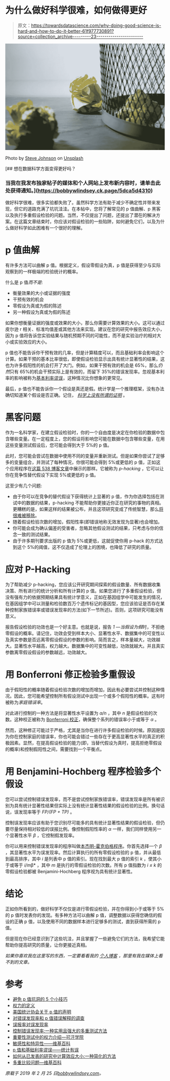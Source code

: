 # 为什么做好科学很难，如何做得更好

> 原文：<https://towardsdatascience.com/why-doing-good-science-is-hard-and-how-to-do-it-better-61f977730891?source=collection_archive---------23----------------------->

![](img/05d83a47e5d77774b583d8e0ff0048b9.png)

Photo by [Steve Johnson](https://unsplash.com/photos/Kr8Tc8Rugdk?utm_source=unsplash&utm_medium=referral&utm_content=creditCopyText) on [Unsplash](https://unsplash.com/search/photos/difficult?utm_source=unsplash&utm_medium=referral&utm_content=creditCopyText)

 [## 想在数据科学方面变得更好吗？

### 当我在我发布独家帖子的媒体和个人网站上发布新内容时，请单击此处获得通知。](https://bobbywlindsey.ck.page/5dca5d4310) 

做好科学很难，很多实验都失败了。虽然科学方法有助于减少不确定性并带来发现，但它的道路充满了坑坑洼洼。在本帖中，您将了解常见的 p 值曲解、p 黑客以及执行多重假设检验的问题。当然，不仅提出了问题，还提出了潜在的解决方案。在这篇文章结束时，你应该对假设检验的一些陷阱，如何避免它们，以及为什么做好科学如此困难有一个很好的理解。

# p 值曲解

有许多方法可以曲解 p 值。根据定义，假设零假设为真，p 值是获得至少与实际观察到的一样极端的检验统计的概率。

什么是 p 值*而不是*:

*   衡量效果的大小或证据的强度
*   干预有效的机会
*   零假设为真或为假的陈述
*   另一种假设为真或为假的陈述

如果你想衡量证据的强度或效果的大小，那么你需要计算效果的大小。这可以通过皮尔逊 r 相关、标准均值差或其他方法来实现。建议在您的研究中报告效应大小，因为 p 值将告诉您实验结果与随机预期不同的可能性，而不是实验治疗的相对大小或实验效应的大小。

p 值也不能告诉你干预有效的几率，但是计算精度可以，而且基础利率会影响这个计算。如果干预的基本比率很低，即使假设检验显示出具有统计显著性的结果，这也为许多假阳性的机会打开了大门。例如，如果干预有效的机会是 65%，那么*仍然*只有 65%的机会干预实际上是有效的，而留下 35%的错误发现率。忽视基本利率的影响被称为[基本利率谬误](http://neglecting/%20the%20impact%20of%20base%20rates%20on%20hypothesis%20tests%20is%20known%20as%20the%20base%20rate%20fallacy)，这种情况比你想象的更常见。

最后，p 值也不能告诉你一个假设是真还是假。统计学是一个推理框架，没有办法确切知道某个假设是否正确。记住， [*科学上没有所谓的证明*](https://bobbywlindsey.com/math/2019/02/13/how-to-really-prove-something/) 。

# 黑客问题

作为一名科学家，在建立假设检验时，你的一个自由度是决定在你检验的数据中包含哪些变量。在一定程度上，您的假设将影响您可能在数据中包含哪些变量，在用这些变量测试假设后，您可能会得到大于 5%的 p 值。

此时，您可能会尝试在数据中使用不同的变量并重新测试。但是如果你尝试了足够多的变量组合，并测试了每种情况，你很可能会得到 5%或更低的 p 值，正如这个应用程序在[这篇 538 博客文章](https://fivethirtyeight.com/features/science-isnt-broken/#part1)中展示的那样。它被称为 *p-hacking* ，它可以让你在竞争性替代假设下实现 5%或更低的 p 值。

这至少有几个问题:

*   由于你可以在竞争的替代假设下获得统计上显著的 p 值，作为你选择包括在测试中的数据的结果，p-hacking 不能帮助你更接近你正在研究的事物的真相。更糟糕的是，如果这样的结果被公布，并且这项研究变成了传统智慧，那么[将很难被移除](https://xkcd.com/386/)。
*   随着假设检验次数的增加，假阳性率(即错误地称无效发现为显著)也会增加。
*   你可能会成为确认偏差的受害者，忽略其他假设测试的结果，只考虑与你的信念一致的测试结果。
*   由于许多期刊要求出版的 p 值为 5%或更低，这就促使你用 p-hack 的方式达到这个 5%的阈值，这不仅造成了伦理上的困境，也降低了研究的质量。

# 应对 P-Hacking

为了帮助减少 p-hacking，您应该公开研究期间探索的假设数量、所有数据收集决策、所有进行的统计分析和所有计算的 p 值。如果您进行了多重假设检验，但没有强有力的依据预期结果具有统计学意义，正如在基因组学中可能发生的情况，在基因组学中可以测量和检验数百万个遗传标记的基因型，您应该验证是否存在某种控制家族错误率或错误发现率的方法(如下一节所述)。否则，这项研究可能没有意义。

报告假设检验的功效也是一个好主意。也就是说，报告 *1 —当假设为假*时，不拒绝零假设的概率。请记住，功效会受到样本大小、显著性水平、数据集中的可变性以及真实参数是否远离零假设假设的参数的影响。简而言之，样本量越大，功效越大。显著性水平越高，权力越大。数据集中的可变性越低，功效就越大。并且真实参数离零假设假设的参数越远，功效越大。

# 用 Bonferroni 修正检验多重假设

由于假阳性的概率随着假设检验次数的增加而增加，因此有必要尝试并控制这种情况。因此，您可能希望控制所有假设测试中出现一个或多个假阳性的概率。这有时被称为*家庭错误率*。

对此进行控制的一种方法是将显著性水平设置为 *α/n* ，其中 *n* 是假设检验的次数。这种校正被称为 [Bonferroni 校正](https://en.wikipedia.org/wiki/Bonferroni_correction)，确保整个系列的错误率小于或等于 *α* 。

然而，这种修正可能过于严格，尤其是当你在进行许多假设检验的时候。原因是因为你在控制家庭的错误率，你也可能会错过一些存在于更高显著性水平的真正的积极因素。显然，在提高假设检验的能力(即，当替代假设为真时，提高拒绝零假设的概率)和控制假阳性之间，需要找到一个平衡点。

# 用 Benjamini-Hochberg 程序检验多个假设

您可以尝试控制错误发现率，而不是尝试控制家族错误率，错误发现率是所有被识别为具有统计显著性结果但实际上没有统计显著性结果的假设检验的比例。换句话说，误发现率等于 *FP/(FP + TP)* 。

控制误发现率应该有助于您识别尽可能多的具有统计显著性结果的假设检验，但仍要尽量保持相对较低的误报比例。像控制假阳性率的 *α* 一样，我们同样使用另一个显著性水平 *β* ，它控制假发现率。

你可以用来控制错误发现率的程序叫做[本杰明-霍克伯格程序](https://en.wikipedia.org/wiki/False_discovery_rate)。你首先选择一个 *β* ，其显著性水平为误发现率。然后计算执行的所有零假设检验的 p 值，并从最低到最高排序，其中 *i* 是列表中 p 值的索引。现在找到最大 p 值的索引 *k* ，使其小于或等于 *i/m*β* ，其中 *m* 是执行的零假设检验的次数。所有 p 值指数为 *i ≤ k* 的零假设检验都被 Benjamini-Hochberg 程序视为具有统计显著性。

# 结论

正如你所看到的，做好科学不仅仅是进行零假设检验，并在你得到小于或等于 5%的 p 值时发表你的发现。有多种方法可以曲解 p 值，调整数据以获得您确信的假设的正确 p 值，以及使用不同的数据样本进行足够多的测试，直到获得所需的 p 值。

但是现在你已经意识到了这些坑洼，并且掌握了一些避免它们的方法，我希望它能帮助你提高研究的质量，让你更接近真相。

*如果你喜欢我在这里写的东西，一定要看看我的* [*个人博客*](https://www.bobbywlindsey.com) *，那里有我在媒体上看不到的文章。*

# 参考

*   [避免 p 值坑洞的 5 个小技巧](https://blogs.plos.org/absolutely-maybe/2016/04/25/5-tips-for-avoiding-p-value-potholes/)
*   [权力的定义](https://newonlinecourses.science.psu.edu/stat414/node/304/)
*   [美国统计协会关于 p 值的声明](http://web9.uits.uconn.edu/lundquis/ASA%20statement%20on%20p%20values.pdf)
*   [对错误发现率和 p 值错误解释的调查](https://royalsocietypublishing.org/doi/full/10.1098/rsos.140216)
*   [误报率对误发现率](https://stats.stackexchange.com/questions/336455/fpr-false-positive-rate-vs-fdr-false-discovery-rate)
*   [控制错误发现率:一种实用且强大的多重测试方法](http://www.math.tau.ac.il/~ybenja/MyPapers/benjamini_hochberg1995.pdf)
*   [重要性测试中的权力介绍—可汗学院](https://www.khanacademy.org/math/ap-statistics/tests-significance-ap/error-probabilities-power/v/introduction-to-power-in-significance-tests)
*   [敏感性和特异性——维基百科](https://en.wikipedia.org/wiki/Sensitivity_and_specificity)
*   [p 值和基础利率谬误——统计有误](https://www.statisticsdonewrong.com/p-value.html)
*   [如何从已发表的研究中计算效应大小:一种简化的方法](http://www.bwgriffin.com/gsu/courses/edur9131/content/Effect_Sizes_pdf5.pdf)
*   [多重比较问题—维基百科](https://en.wikipedia.org/wiki/Multiple_comparisons_problem)

*原载于 2019 年 2 月 25 日*[*bobbywlindsey.com*](https://www.bobbywlindsey.com/2019/02/25/good-science-is-hard/)*。*